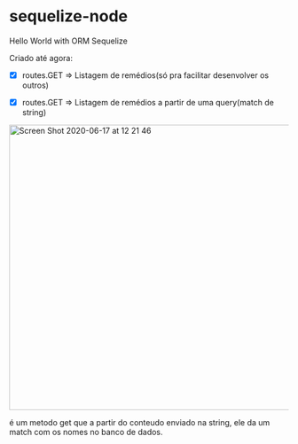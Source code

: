 # sequelize-node
Hello World with ORM Sequelize

Criado até agora:
- [x] routes.GET => Listagem de remédios(só pra facilitar desenvolver os outros)
- [x] routes.GET => Listagem de remédios a partir de uma query(match de string)


<img width="515" alt="Screen Shot 2020-06-17 at 12 21 46" src="https://user-images.githubusercontent.com/44576768/84917444-b9150680-b095-11ea-9063-ebe621372ed1.png">


é um metodo get que a partir do conteudo enviado na string, ele da um match com os nomes no banco de dados.
